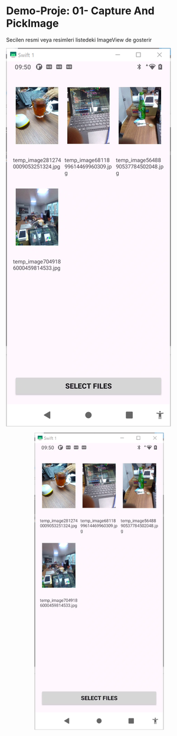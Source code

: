 # Demo-Proje:  01- Capture And PickImage

Secilen resmi veya resimleri listedeki ImageView de gosterir


![screenshot](screenshot.png)

<p align="center">
  <img src="https://github.com/kaplanerkan/Demo-Projeler/blob/main/01-%20CaptureAndPickImageAndroid/screenshot.png" width="350" title="hover text">
 
</p>

